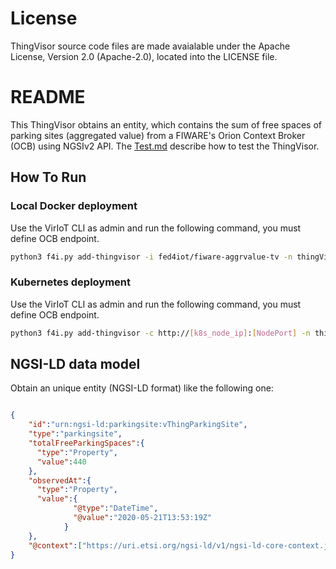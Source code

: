 # License

ThingVisor source code files are made avaialable under the Apache License, Version 2.0 (Apache-2.0), located into the LICENSE file.

# README

This ThingVisor obtains an entity, which contains the sum of free spaces of parking sites (aggregated value) from a FIWARE's Orion Context Broker (OCB) using NGSIv2 API.
The [Test.md](./Test.md) describe how to test the ThingVisor.

## How To Run

### Local Docker deployment

Use the VirIoT CLI as admin and run the following command, you must define OCB endpoint.

```bash  
python3 f4i.py add-thingvisor -i fed4iot/fiware-aggrvalue-tv -n thingVisorID_AggrValue -d "thingVisorID_AggrValue" -p '{"ocb_ip":"<OCB_Public_IP>", "ocb_port":"<OCB_Port>"}'
```

### Kubernetes deployment

Use the VirIoT CLI as admin and run the following command, you must define OCB endpoint.

```bash  
python3 f4i.py add-thingvisor -c http://[k8s_node_ip]:[NodePort] -n thingVisorID_AggrValue -d "thingVisorID_AggrValue" -p '{"ocb_ip":"<OCB_Public_IP>", "ocb_port":"<OCB_Port>"}' -y "yaml/thingVisor-murcia-aggrvalue.yaml"
```

## NGSI-LD data model

Obtain an unique entity (NGSI-LD format) like the following one:

```json

{
    "id":"urn:ngsi-ld:parkingsite:vThingParkingSite",
    "type":"parkingsite",
    "totalFreeParkingSpaces":{
      "type":"Property",
      "value":440
    },
    "observedAt":{
      "type":"Property",
      "value":{
              "@type":"DateTime",
              "@value":"2020-05-21T13:53:19Z"
            }
    },
    "@context":["https://uri.etsi.org/ngsi-ld/v1/ngsi-ld-core-context.jsonld","https://odins.es/smartParkingOntology/parkingsite-context.jsonld"]
}
```
